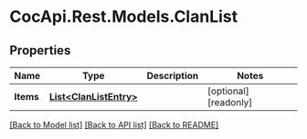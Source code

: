 # CocApi.Rest.Models.ClanList

## Properties

Name | Type | Description | Notes
------------ | ------------- | ------------- | -------------
**Items** | [**List&lt;ClanListEntry&gt;**](ClanListEntry.md) |  | [optional] [readonly] 

[[Back to Model list]](../../README.md#documentation-for-models) [[Back to API list]](../../README.md#documentation-for-api-endpoints) [[Back to README]](../../README.md)

